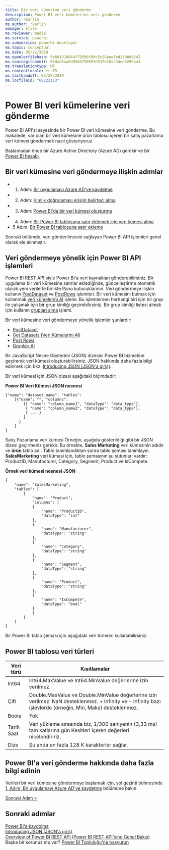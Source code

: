 ```yaml
---
title: Bir veri kümesine veri gönderme
description: Power BI veri kümelerine veri gönderme
author: rkarlin
ms.author: rkarlin
manager: kfile
ms.reviewer: madia
ms.service: powerbi
ms.subservice: powerbi-developer
ms.topic: conceptual
ms.date: 05/22/2019
ms.openlocfilehash: 9eb81610044f795b6f9dc5c58aeefad13de06542
ms.sourcegitcommit: 60dad5aa0d85db790553e537bf8ac34ee3289ba3
ms.translationtype: MT
ms.contentlocale: tr-TR
ms.lasthandoff: 05/29/2019
ms.locfileid: "66222153"
---
```

# <a name="push-data-into-a-power-bi-dataset"></a>Power BI veri kümelerine veri gönderme

Power BI API'si sayesinde bir Power BI veri kümesine veri gönderme. Bu makalede, var olan bir veri kümesine ürün tablosu içeren bir satış pazarlama veri kümesi göndermek nasıl gösteriyoruz.

Başlamadan önce bir Azure Active Directory (Azure AD) gerekir ve bir [Power BI hesabı](create-an-azure-active-directory-tenant.md).

## <a name="steps-to-push-data-into-a-dataset"></a>Bir veri kümesine veri göndermeye ilişkin adımlar

* 1. Adım: [Bir uygulamayı Azure AD'ye kaydetme](walkthrough-push-data-register-app-with-azure-ad.md)
* 2. Adım: [Kimlik doğrulaması erişim belirteci alma](walkthrough-push-data-get-token.md)
* 3. Adım: [Power BI'da bir veri kümesi oluşturma](walkthrough-push-data-create-dataset.md)
* 4. Adım: [Bir Power BI tablosuna satır eklemek için veri kümesi alma](walkthrough-push-data-get-datasets.md)
* 5 Adım: [Bir Power BI tablosuna satır ekleme](walkthrough-push-data-add-rows.md)

Sonraki bölümde, veri gönderilmesini sağlayan Power BI API işlemleri genel olarak ele alınmıştır.

## <a name="power-bi-api-operations-to-push-data"></a>Veri göndermeye yönelik için Power BI API işlemleri

Power BI REST API'siyle Power BI'a veri kaynakları gönderebilirsiniz. Bir uygulama bir veri kümesine satırlar eklediğinde, güncelleştirme otomatik olarak yeni verilerle birlikte Pano kutucuklarının. Veri göndermeye ilişkin kullanın [PostDataset](https://docs.microsoft.com/rest/api/power-bi/pushdatasets/datasets_postdataset) ve [PostRows](https://docs.microsoft.com/rest/api/power-bi/pushdatasets/datasets_postrows) işlemleri. Bir veri kümesini bulmak için kullanmak [veri kümelerini Al](https://docs.microsoft.com/rest/api/power-bi/datasets/getdatasets) işlemi. Bu işlemlerden herhangi biri için bir grup ile çalışmak için bir grup kimliği geçirebilirsiniz. Bir grup kimliği listesi almak için kullanın [grupları alma](https://docs.microsoft.com/rest/api/power-bi/groups/getgroups) işlemi.

Bir veri kümesine veri göndermeye yönelik işlemler şunlardır:

* [PostDataset](https://docs.microsoft.com/rest/api/power-bi/pushdatasets/datasets_postdataset)
* [Get Datasets (Veri Kümelerini Al)](https://docs.microsoft.com/rest/api/power-bi/datasets/getdatasets)
* [Post Rows](https://docs.microsoft.com/rest/api/power-bi/pushdatasets/datasets_postrows)
* [Grupları Al](https://docs.microsoft.com/rest/api/power-bi/groups/getgroups)

Bir JavaScript Nesne Gösterimi (JSON) dizesini Power BI hizmetine geçirerek veri kümesi oluşturabilirsiniz. JSON hakkında daha fazla bilgi edinmek için bkz. [Introducing JSON (JSON'a giriş)](http://json.org/).

Bir veri kümesi için JSON dizesi aşağıdaki biçimdedir:

**Power BI Veri Kümesi JSON nesnesi**

    {"name": "dataset_name", "tables":
        [{"name": "", "columns":
            [{ "name": "column_name1", "dataType": "data_type"},
             { "name": "column_name2", "dataType": "data_type"},
             { ... }
            ]
          }
        ]
    }

Satış Pazarlama veri kümesi Örneğin, aşağıda gösterildiği gibi bir JSON dizesi geçirmeniz gerekir. Bu örnekte, **Sales Marketing** veri kümesinin adıdır ve **ürün** tablo adı. Tablo tanımlandıktan sonra tablo şeması tanımlayın. **SalesMarketing** veri kümesi için, tablo şemasının şu sütunları vardır: ProductID, Manufacturer, Category, Segment, Product ve IsCompete.

**Örnek veri kümesi nesnesi JSON**

    {
        "name": "SalesMarketing",
        "tables": [
            {
                "name": "Product",
                "columns": [
                {
                    "name": "ProductID",
                    "dataType": "int"
                },
                {
                    "name": "Manufacturer",
                    "dataType": "string"
                },
                {
                    "name": "Category",
                    "dataType": "string"
                },
                {
                    "name": "Segment",
                    "dataType": "string"
                },
                {
                    "name": "Product",
                    "dataType": "string"
                },
                {
                    "name": "IsCompete",
                    "dataType": "bool"
                }
                ]
            }
        ]
    }

Bir Power BI tablo şeması için aşağıdaki veri türlerini kullanabilirsiniz.

## <a name="power-bi-table-data-types"></a>Power BI tablosu veri türleri

| **Veri türü** | **Kısıtlamalar** |
| --- | --- |
| Int64 |Int64.MaxValue ve Int64.MinValue değerlerine izin verilmez. |
| Çift |Double.MaxValue ve Double.MinValue değerlerine izin verilmez. NaN desteklenmez. + Infinity ve - Infinity bazı işlevlerde (örneğin, Min, Maks) desteklenmez. |
| Boole |Yok |
| Tarih Saat |Veri yükleme sırasında biz, 1/300 saniyenin (3,33 ms) tam katlarına gün Kesitleri içeren değerleri nicelendiririz. |
| Dize |Şu anda en fazla 128 K karakterler sağlar. |

## <a name="learn-more-about-pushing-data-into-power-bi"></a>Power BI'a veri gönderme hakkında daha fazla bilgi edinin

Verileri bir veri kümesine göndermeye başlamak için, sol gezinti bölmesinde [1. Adım: Bir uygulamayı Azure AD'ye kaydetme](walkthrough-push-data-register-app-with-azure-ad.md) bölümüne bakın.

[Sonraki Adım >](walkthrough-push-data-register-app-with-azure-ad.md)

## <a name="next-steps"></a>Sonraki adımlar

[Power BI'a kaydolma](create-an-azure-active-directory-tenant.md)  
[Introducing JSON (JSON'a giriş)](http://json.org/)  
[Overview of Power BI REST API (Power BI REST API'sine Genel Bakış)](overview-of-power-bi-rest-api.md)  
Başka bir sorunuz mu var? [Power BI Topluluğu'na başvurun](http://community.powerbi.com/)
